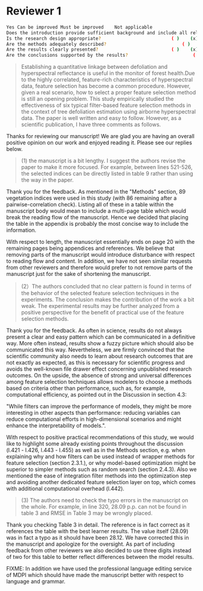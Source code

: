 # Reviewer 1

```sh
Yes	Can be improved	Must be improved	Not applicable
Does the introduction provide sufficient background and include all relevant references? ( )	(x)	( )	( )
Is the research design appropriate?							 ( )	(x)	( )	( )
Are the methods adequately described? 							 ( )	(x)	( )	( )
Are the results clearly presented? 							 ( )	(x)	( )	( )
Are the conclusions supported by the results? 						 ( )	( )	(x)	( )
```

> Establishing a quantitative linkage between defoliation and hyperspectral reflectance is useful in the monitor of forest health.Due to the highly correlated, feature-rich characteristics of hyperspectral data, feature selection has become a common procedure. However, given a real scenario, how to select a proper feature selection method is still an opening problem. This study empirically studied the effectiveness of six typical filter-based feature selection methods in the context of tree defoliation estimation using airborne hyperspectral data. The paper is well written and easy to follow. However, as a scientific publication, I have three comments as follows.

Thanks for reviewing our manuscript!
We are glad you are having an overall positive opinion on our work and enjoyed reading it.
Please see our replies below.

> (1) the manuscript is a bit lengthy. I suggest the authors revise the paper to make it more focused. For example, between lines 521-526, the selected indices can be directly listed in table 9 rather than using the way in the paper.

Thank you for the feedback.
As mentioned in the "Methods" section, 89 vegetation indices were used in this study (with 86 remaining after a pairwise-correlation check).
Listing all of these in a table within the manuscript body would mean to include a multi-page table which would break the reading flow of the manuscript.
Hence we decided that placing the table in the appendix is probably the most concise way to include the information.

With respect to length, the manuscript essentially ends on page 20 with the remaining pages being appendices and references.
We believe that removing parts of the manuscript would introduce disturbance with respect to reading flow and content.
In addition, we have not seen similar requests from other reviewers and therefore would prefer to not remove parts of the manuscript just for the sake of shortening the manuscript.

> (2）The authors concluded that no clear pattern is found in terms of the behavior of the selected feature selection techniques in the experiments. The conclusion makes the contribution of the work a bit weak. The experimental results may be further analyzed from a positive perspective for the benefit of practical use of the feature selection methods.

Thank you for the feedback.
As often in science, results do not always present a clear and easy pattern which can be communicated in a definitive way.
More often instead, results show a fuzzy picture which should also be communicated this way.
Nevertheless, we are firmly convinced that the scientific community also needs to learn about research outcomes that are not exactly as expected, as this is necessary for scientific progress and avoids the well-known file drawer effect concerning unpublished research outcomes.
On the upside, the absence of strong and universal differences among feature selection techniques allows modelers to choose a methods based on criteria other than performance, such as, for example, computational efficiency, as pointed out in the Discussion in section 4.3:

"While filters can improve the performance of models, they might be more interesting in other aspects than performance: reducing variables can reduce computational efforts in high-dimensional scenarios and might enhance the interpretability of models.".

With respect to positive practical recommendations of this study, we would like to highlight some already existing points throughout the discussion (l.421 - l.426, l.443 - l.455) as well as in the Methods section, e.g. when explaining why and how filters can be used instead of wrapper methods for feature selection (section 2.3.1.), or why model-based optimization might be superior to simpler methods such as random search (section 2.4.3).
Also we mentioned the ease of integration filter methods into the optimization step and avoiding another dedicated feature selection layer on top, which comes with additional computational overhead (l.442).

> (3) The authors need to check the typo errors in the manuscript on the whole.  For example, in line 320, 28.09 p.p. can not be found in table 3 and RMSE in Table 3 may be wrongly placed.

Thank you checking Table 3 in detail.
The reference is in fact correct as it references the table with the best learner results.
The value itself (28.09) was in fact a typo as it should have been 28.12.
We have corrected this in the manuscript and apologize for the oversight.
As part of including feedback from other reviewers we also decided to use three digits instead of two for this table to better reflect differences between the model results.

FIXME: In addition we have used the professional language editing service of MDPI which should have made the manuscript better with respect to language and grammar.
